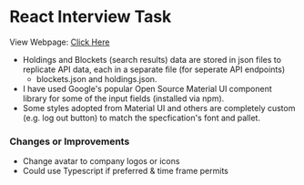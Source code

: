 # React Interview Task

View Webpage: [Click Here](http://localhost:3000)

- Holdings and Blockets (search results) data are stored in json files to replicate API data, each in a separate file (for seperate API endpoints) 
    - blockets.json and holdings.json.
- I have used Google's popular Open Source Material UI component library for some of the input fields (installed via npm).
- Some styles adopted from Material UI and others are completely custom (e.g. log out button) to match the specfication's font and pallet.

### Changes or Improvements
- Change avatar to company logos or icons
- Could use Typescript if preferred & time frame permits